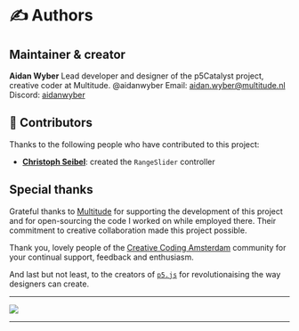 # ✍️ Authors

## Maintainer & creator

**Aidan Wyber**
Lead developer and designer of the p5Catalyst project, creative coder at Multitude.
@aidanwyber
Email: [aidan.wyber@multitude.nl](mailto:aidan.wyber@multitude.nl)
Discord: [aidanwyber](https://discordapp.com/users/603927521691435019)

## 👥 Contributors

Thanks to the following people who have contributed to this project:

-   [**Christoph Seibel**](@christophseibel): created the `RangeSlider` controller

## Special thanks

Grateful thanks to [Multitude](https://www.multitude.nl/) for supporting the development of this project and for open-sourcing the code I worked on while employed there. Their commitment to creative collaboration made this project possible.

Thank you, lovely people of the [Creative Coding Amsterdam](https://cca.codes/) community for your continual support, feedback and enthusiasm.

And last but not least, to the creators of [`p5.js`](https://p5js.org/) for revolutionaising the way designers can create.

---

<a href="https://github.com/multitude-amsterdam/p5Catalyst/graphs/contributors">
  <img src="https://contrib.rocks/image?repo=multitude-amsterdam/p5Catalyst" />
</a>

---
